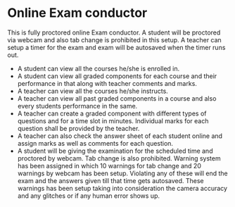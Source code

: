 # Online Exam conductor
 
<p> This is fully proctored online Exam conductor. A student will be proctored via webcam and also tab change is prohibited in this setup. A teacher can setup a timer for the exam and exam will be autosaved when the timer runs out.</p>
<ul>
 <li> A student can view all the courses he/she is enrolled in. </li>
 <li> A student can view all graded components for each course and their performance in that along with teacher comments and marks. </li>
 <li> A teacher can view all the courses he/she instructs. </li>
 <li> A teacher can view all past graded components in a course and also every students performance in the same. </li>
 <li> A teacher can create a graded component with different types of questions and for a time slot in minutes. Individual marks for each question shall be provided by the teacher. </li>
 <li> A teacher can also check the answer sheet of each student online and assign marks as well as comments for each question. </li>
 <li> A student will be giving the examination for the scheduled time and proctored by webcam. Tab change is also prohibited. Warning system has been assigned in which 10 warnings for tab change and 20 warnings by webcam has been setup. Violating any of these will end the exam and the answers given till that time gets autosaved. These warnings has been setup taking into consideration the camera accuracy and any glitches or if any human error shows up. </li>
 

